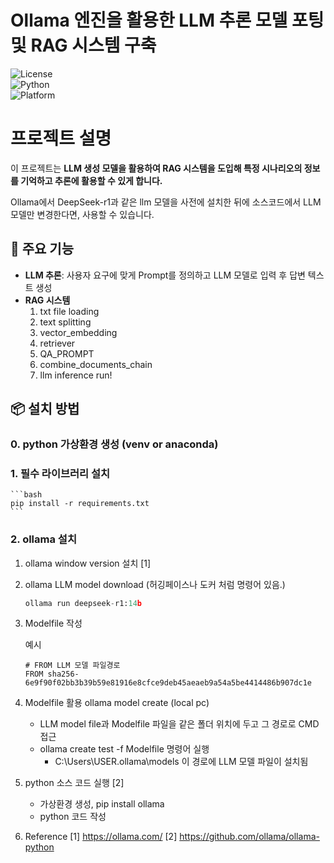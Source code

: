 # Ollama 엔진을 활용한 LLM 추론 모델 포팅 및 RAG 시스템 구축

![License](https://img.shields.io/badge/license-MIT-blue.svg)  
![Python](https://img.shields.io/badge/python-3.11+-green.svg)  
![Platform](https://img.shields.io/badge/platform-Windows%20%7C%20Linux%20%7C%20MacOS-blue.svg)

# 프로젝트 설명  
이 프로젝트는 **LLM 생성 모델을 활용하여 RAG 시스템을 도입해 특정 시나리오의 정보를 기억하고 추론에 활용할 수 있게 합니다.**

Ollama에서 DeepSeek-r1과 같은 llm 모델을 사전에 설치한 뒤에 소스코드에서 LLM 모델만 변경한다면, 사용할 수 있습니다.

## 📌 주요 기능
- **LLM 추론**: 사용자 요구에 맞게 Prompt를 정의하고 LLM 모델로 입력 후 답변 텍스트 생성
- **RAG 시스템**
    1) txt file loading
    2) text splitting
    3) vector_embedding
    4) retriever
    5) QA_PROMPT
    6) combine_documents_chain
    7) llm inference run!

## 📦 설치 방법
### 0. python 가상환경 생성 (venv or anaconda)

### 1. 필수 라이브러리 설치
    
    ```bash
    pip install -r requirements.txt
    ```

### 2. ollama 설치

1. ollama window version 설치 [1]

2. ollama LLM model download (허깅페이스나 도커 처럼 명령어 있음.)
    
    ```python
    ollama run deepseek-r1:14b
    ```
    
3. Modelfile 작성

    예시
    ```
    # FROM LLM 모델 파일경로
    FROM sha256-6e9f90f02bb3b39b59e81916e8cfce9deb45aeaeb9a54a5be4414486b907dc1e
    ```
    
4. Modelfile 활용 ollama model create (local pc)
    - LLM model file과 Modelfile 파일을 같은 폴더 위치에 두고 그 경로로 CMD 접근
    - ollama create test -f Modelfile 명령어 실행
        - C:\Users\USER\.ollama\models 이 경로에 LLM 모델 파일이 설치됨

5. python 소스 코드 실행 [2]
    - 가상환경 생성, pip install ollama
    - python 코드 작성

6. Reference 
[1] https://ollama.com/
[2] https://github.com/ollama/ollama-python
